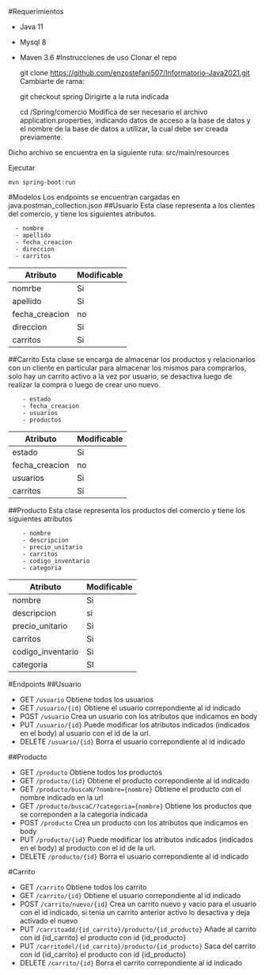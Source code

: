 #Requerimientos
- Java 11
- Mysql 8
- Maven 3.6
#Instrucciones de uso
Clonar el repo

    git clone https://github.com/enzostefani507/Informatorio-Java2021.git
Cambiarte de rama:
   
    git checkout spring
Dirigirte a la ruta indicada

    cd /Spring/comercio
Modifica de ser necesario el archivo application.properties, indicando datos de 
acceso a la base de datos y el nombre de la base de datos a utilizar, la cual debe ser creada previamente.

Dicho archivo se encuentra en la siguiente ruta: src/main/resources

Ejecutar
        
    mvn spring-boot:run
#Modelos
Los endpoints se encuentran cargadas en java.postman_collection.json 
##Usuario
Esta clase representa a los clientes del comercio, y tiene los siguientes atributos. 
  
      - nombre 
      - apellido
      - fecha_creacion
      - direccion
      - carritos
Atributo    | Modificable
 ---- | ----- 
nomrbe          |Si|      
apellido        |Si|      
fecha_creacion  |no|     
direccion       |Si|    
carritos        |Si|
##Carrito
Esta clase se encarga de almacenar los productos y relacionarlos con un cliente en particular para
almacenar los mismos para comprarlos, solo hay un carrito activo a la vez por usuario, se desactiva luego
de realizar la compra o luego de crear uno nuevo.

        - estado
        - fecha_creacion
        - usuarios
        - productos
Atributo    | Modificable
 ---- | ----- 
estado          |Si|       
fecha_creacion  |no|     
usuarios       |Si|
carritos        |Si|      
##Producto
Esta clase representa los productos del comercio y tiene los siguientes atributos 

        - nombre
        - descripcion
        - precio_unitario
        - carritos
        - codigo_inventario
        - categoria
Atributo    | Modificable
 ---- | ----- 
nombre          |Si|       
descripcion  |si|     
precio_unitario       |Si|
carritos        |Si|      
codigo_inventario|Si|
categoria|SI|
#Endpoints
##Usuario
* GET                         `/usuario`
  Obtiene todos los usuarios
* GET                         `/usuario/{id}`
    Obtiene el usuario correpondiente al id indicado
* POST            `/usuario`
    Crea un usuario con los atributos que indicamos en body
* PUT            `/usuario/{id}`
    Puede modificar los atributos indicados (indicados en el body) al usuario con el id de la url. 
* DELETE            `/usuario/{id}`
    Borra el usuario correpondiente al id indicado 

##Producto
* GET                         `/producto`
  Obtiene todos los productos
* GET                         `/producto/{id}`
  Obtiene el producto correpondiente al id indicado
* GET                         `/producto/buscaN/?nombre={nombre}`
    Obtiene el producto con el nombre indicado en la url
* GET                         `/producto/buscaC/?categoria={nombre}`
  Obtiene los productos que se correponden a la categoria indicada
* POST            `/producto`
  Crea un producto con los atributos que indicamos en body
* PUT            `/producto/{id}`
  Puede modificar los atributos indicados (indicados en el body) al producto con el id de la url.
* DELETE            `/producto/{id}`
  Borra el usuario correpondiente al id indicado

#Carrito
* GET                         `/carrito`
  Obtiene todos los carrito
* GET                         `/carrito/{id}`
  Obtiene el usuario correpondiente al id indicado
* POST            `/carrito/nuevo/{id}`
  Crea un carrito nuevo y vacio para el usuario con el id indicado, si tenia un carrito anterior activo lo desactiva y deja activado el nuevo
* PUT            `/carritoadd/{id_carrito}/producto/{id_producto}`
  Añade al carrito con id {id_carrito} el producto con id {id_producto}
* PUT            `/carritodel/{id_carrito}/producto/{id_producto}`
 Saca del carrito con id {id_carrito} el producto con id {id_producto}
* DELETE            `/carrito/{id}`
  Borra el carrito correpondiente al id indicado
